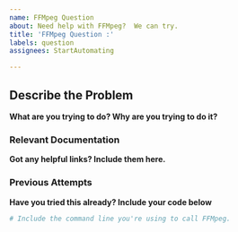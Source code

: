 ```yaml
---
name: FFMpeg Question
about: Need help with FFMpeg?  We can try.
title: 'FFMpeg Question :'
labels: question
assignees: StartAutomating

---
```


## Describe the Problem

**What are you trying to do? Why are you trying to do it?**

### Relevant Documentation

**Got any helpful links?  Include them here.**

### Previous Attempts 

**Have you tried this already?  Include your code below**

```PowerShell
# Include the command line you're using to call FFMpeg.
```
